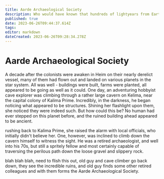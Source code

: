 ```yaml
---
title: Aarde Archaeological Society
description: Who would have known that hundreds of lightyears from Earth, there was history to be discovered
published: true
date: 2023-06-26T09:44:37.614Z
tags: 
editor: markdown
dateCreated: 2023-06-26T09:28:34.278Z
---
```


# Aarde Archaeological Society
A decade after the colonists were awaken in Heim on their nearly derelict vessel, many of them had flown out and landed on various planets in the star system. All was well - buildings were built, farms were planted, all appeared to be going as well as it could. One day, an adventuring hobbyist cave explorer was climbing through a rather large cavern on Kelima, near the capital colony of Kalima Prime. Incredibly, in the darkness, he began noticing what appeared to be structures. Shining her flashlight upon them, she noticed they were indeed such. But how could this be? No human had ever stepped on this planet before, and the ruined building ahead appeared to be ancient.

rushing back to Kalima Prime, she raised the alarm with local officials, who initially didn't believe her. One, however, was inclined to climb down the cavern himself to witness the sight. He was a retired archaeologist, and well into his 70s, but still a spritely fellow and most certainly capable of traversing the perilous path down the loose gravel and slippery rock.

blah blah blah, need to flish this out, old guy and cave climber go back down, they see the incredible ruins, and old guy finds some other retired colleagues and with them forms the Aarde Archaeological Society.
